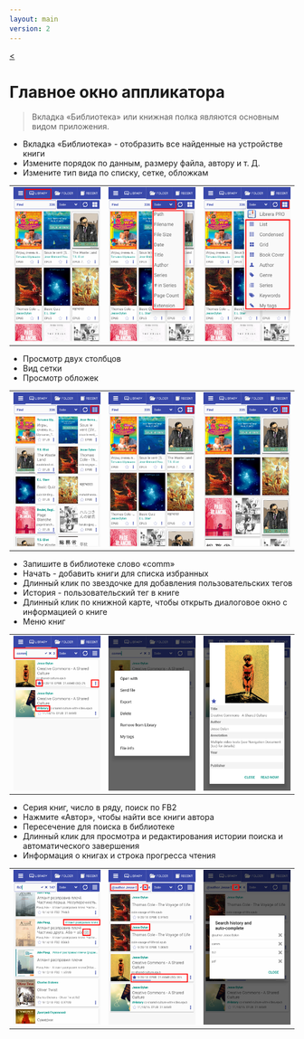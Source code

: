 ```yaml
---
layout: main
version: 2
---
```

[<](/wiki/stories)

# Главное окно аппликатора

> Вкладка «Библиотека» или книжная полка являются основным видом приложения.

* Вкладка «Библиотека» - отобразить все найденные на устройстве книги
* Измените порядок по данным, размеру файла, автору и т. Д.
* Измените тип вида по списку, сетке, обложкам

||||
|-|-|-|
|![](1.png)|![](2.png)|![](3.png)|


* Просмотр двух столбцов
* Вид сетки
* Просмотр обложек

||||
|-|-|-|
|![](4.png)|![](5.png)|![](6.png)|


* Запишите в библиотеке слово «comm»
* Начать - добавить книги для списка избранных
* Длинный клик по звездочке для добавления пользовательских тегов
* История - пользовательский тег в книге
* Длинный клик по книжной карте, чтобы открыть диалоговое окно с информацией о книге
* Меню книг

||||
|-|-|-|
|![](7.png)|![](8.png)|![](9.png)|

* Серия книг, число в ряду, поиск по FB2
* Нажмите «Автор», чтобы найти все книги автора
* Пересечение для поиска в библиотеке
* Длинный клик для просмотра и редактирования истории поиска и автоматического завершения
* Информация о книгах и строка прогресса чтения

||||
|-|-|-|
|![](10.png)|![](11.png)|![](12.png)|


